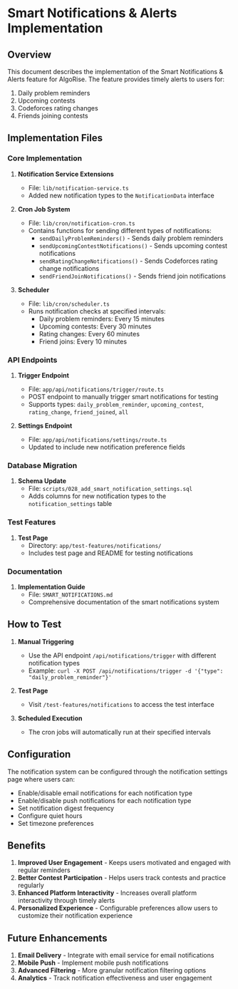 # Smart Notifications & Alerts Implementation

## Overview

This document describes the implementation of the Smart Notifications & Alerts feature for AlgoRise. The feature provides timely alerts to users for:

1. Daily problem reminders
2. Upcoming contests
3. Codeforces rating changes
4. Friends joining contests

## Implementation Files

### Core Implementation

1. **Notification Service Extensions**
   - File: `lib/notification-service.ts`
   - Added new notification types to the `NotificationData` interface

2. **Cron Job System**
   - File: `lib/cron/notification-cron.ts`
   - Contains functions for sending different types of notifications:
     - `sendDailyProblemReminders()` - Sends daily problem reminders
     - `sendUpcomingContestNotifications()` - Sends upcoming contest notifications
     - `sendRatingChangeNotifications()` - Sends Codeforces rating change notifications
     - `sendFriendJoinNotifications()` - Sends friend join notifications

3. **Scheduler**
   - File: `lib/cron/scheduler.ts`
   - Runs notification checks at specified intervals:
     - Daily problem reminders: Every 15 minutes
     - Upcoming contests: Every 30 minutes
     - Rating changes: Every 60 minutes
     - Friend joins: Every 10 minutes

### API Endpoints

1. **Trigger Endpoint**
   - File: `app/api/notifications/trigger/route.ts`
   - POST endpoint to manually trigger smart notifications for testing
   - Supports types: `daily_problem_reminder`, `upcoming_contest`, `rating_change`, `friend_joined`, `all`

2. **Settings Endpoint**
   - File: `app/api/notifications/settings/route.ts`
   - Updated to include new notification preference fields

### Database Migration

1. **Schema Update**
   - File: `scripts/028_add_smart_notification_settings.sql`
   - Adds columns for new notification types to the `notification_settings` table

### Test Features

1. **Test Page**
   - Directory: `app/test-features/notifications/`
   - Includes test page and README for testing notifications

### Documentation

1. **Implementation Guide**
   - File: `SMART_NOTIFICATIONS.md`
   - Comprehensive documentation of the smart notifications system

## How to Test

1. **Manual Triggering**
   - Use the API endpoint `/api/notifications/trigger` with different notification types
   - Example: `curl -X POST /api/notifications/trigger -d '{"type": "daily_problem_reminder"}'`

2. **Test Page**
   - Visit `/test-features/notifications` to access the test interface

3. **Scheduled Execution**
   - The cron jobs will automatically run at their specified intervals

## Configuration

The notification system can be configured through the notification settings page where users can:

- Enable/disable email notifications for each notification type
- Enable/disable push notifications for each notification type
- Set notification digest frequency
- Configure quiet hours
- Set timezone preferences

## Benefits

1. **Improved User Engagement** - Keeps users motivated and engaged with regular reminders
2. **Better Contest Participation** - Helps users track contests and practice regularly
3. **Enhanced Platform Interactivity** - Increases overall platform interactivity through timely alerts
4. **Personalized Experience** - Configurable preferences allow users to customize their notification experience

## Future Enhancements

1. **Email Delivery** - Integrate with email service for email notifications
2. **Mobile Push** - Implement mobile push notifications
3. **Advanced Filtering** - More granular notification filtering options
4. **Analytics** - Track notification effectiveness and user engagement